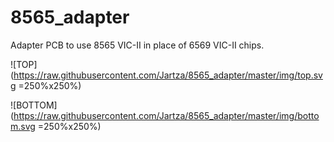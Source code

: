 # 8565_adapter
Adapter PCB to use 8565 VIC-II in place of 6569 VIC-II chips.

![TOP](https://raw.githubusercontent.com/Jartza/8565_adapter/master/img/top.svg =250%x250%)

![BOTTOM](https://raw.githubusercontent.com/Jartza/8565_adapter/master/img/bottom.svg =250%x250%)
